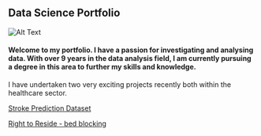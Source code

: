 ## Data Science Portfolio

![Alt Text](https://images.newindianexpress.com/uploads/user/imagelibrary/2019/8/20/w900X450/ANALYSING.jpg?w=400&dpr=2.6)

#### Welcome to my portfolio. I have a passion for investigating and analysing data. With over 9 years in the data analysis field, I am currently pursuing a degree in this area to further my skills and knowledge. 


I have undertaken two very exciting projects recently both within the healthcare sector. 

[Stroke Prediction Dataset](https://github.com/CTrouton/DataSciencePortfolio/blob/DataSciencePortfolio/StrokePredictionNotebook.ipynb)

[Right to Reside - bed blocking](https://github.com/CTrouton/DataSciencePortfolio/blob/DataSciencePortfolio/RightToReside)
